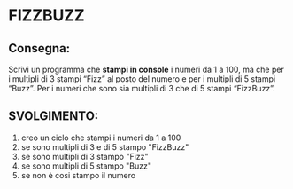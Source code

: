 FIZZBUZZ
===

## Consegna:

Scrivi un programma che **stampi in console** i numeri da 1 a 100,
ma che per i multipli di 3 stampi “Fizz” al posto del numero e per i multipli di 5 stampi “Buzz”.
Per i numeri che sono sia multipli di 3 che di 5 stampi “FizzBuzz”.

## SVOLGIMENTO:
1. creo un ciclo che stampi i numeri da 1 a 100
2. se sono multipli di 3 e di 5 stampo "FizzBuzz"
3. se sono multipli di 3 stampo "Fizz"
4. se sono multipli di 5 stampo "Buzz"
5. se non è cosi stampo il numero
